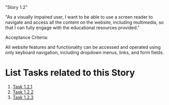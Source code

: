 "Story 1.2"

"As a visually impaired user, I want to be able to use a screen reader to navigate and access all the content on the website, including multimedia, so that I can fully engage with the educational resources provided."

Acceptance Criteria:

All website features and functionality can be accessed and operated using only keyboard navigation, including dropdown menus, links, and form fields.


# List Tasks related to this Story
1. [Task 1.2.1](documentation/theme_1/initiatives/Epics/Stories/Tasks/Task_1.2.1.md)
2. [Task 1.2.2](documentation/theme_1/initiatives/Epics/Stories/Tasks/Task_1.2.2.md)
3. [Task 1.2.3](documentation/theme_1/initiatives/Epics/Stories/Tasks/Task_1.2.3.md)